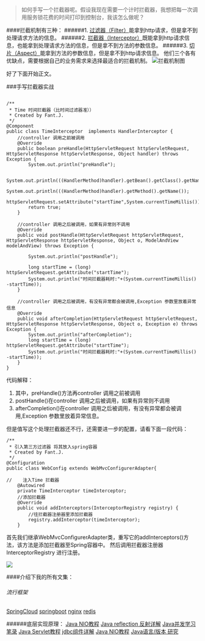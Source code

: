 >如何手写一个拦截器呢。假设我现在需要一个计时拦截器，我想把每一次调用服务锁花费的时间打印到控制台，我该怎么做呢？

####拦截机制有三种：
######1. [过滤器（Filter）](https://www.jianshu.com/p/3960fd97a294)能拿到http请求，但是拿不到处理请求方法的信息。
######2. [拦截器（Interceptor）](https://www.jianshu.com/p/43e937436386)既能拿到http请求信息，也能拿到处理请求方法的信息，但是拿不到方法的参数信息。
######3. [切片（Aspect）](https://www.jianshu.com/p/38930293748d)能拿到方法的参数信息，但是拿不到http请求信息。
他们三个各有优缺点，需要根据自己的业务需求来选择最适合的拦截机制。
![拦截机制图](https://upload-images.jianshu.io/upload_images/5786888-821480ad23e4ce5f.png?imageMogr2/auto-orient/strip%7CimageView2/2/w/1240)

好了下面开始正文。

###手写拦截器实战

```

/**
 * Time 时间拦截器（比时间过滤器准））
 * Created by Fant.J.
 */
@Component
public class TimeInterceptor  implements HandlerInterceptor {
    //controller 调用之前被调用
    @Override
    public boolean preHandle(HttpServletRequest httpServletRequest, HttpServletResponse httpServletResponse, Object handler) throws Exception {
        System.out.println("preHandle");

        System.out.println(((HandlerMethod)handler).getBean().getClass().getName());
        System.out.println(((HandlerMethod)handler).getMethod().getName());
        httpServletRequest.setAttribute("startTime",System.currentTimeMillis());
        return true;
    }

    //controller 调用之后被调用，如果有异常则不调用
    @Override
    public void postHandle(HttpServletRequest httpServletRequest, HttpServletResponse httpServletResponse, Object o, ModelAndView modelAndView) throws Exception {

        System.out.println("postHandle");

        long startTime = (long) httpServletRequest.getAttribute("startTime");
        System.out.println("时间拦截器耗时:"+(System.currentTimeMillis() -startTime));
    }

    //controller 调用之后被调用，有没有异常都会被调用,Exception 参数里放着异常信息
    @Override
    public void afterCompletion(HttpServletRequest httpServletRequest, HttpServletResponse httpServletResponse, Object o, Exception e) throws Exception {
        System.out.println("afterCompletion");
        long startTime = (long) httpServletRequest.getAttribute("startTime");
        System.out.println("时间拦截器耗时:"+(System.currentTimeMillis() -startTime));
    }
}

```
代码解释：
1. 其中，preHandle()方法再controller 调用之前被调用
2. postHandle()在controller 调用之后被调用，如果有异常则不调用
3. afterCompletion()在controller 调用之后被调用，有没有异常都会被调用,Exception 参数里放着异常信息。

但是值写这个处理拦截器还不行，还需要进一步的配置，请看下面一段代码：

```
/**
 * 引入第三方过滤器 将其放入spring容器
 * Created by Fant.J.
 */
@Configuration
public class WebConfig extends WebMvcConfigurerAdapter{

//    注入Time 拦截器
    @Autowired
    private TimeInterceptor timeInterceptor;
    //添加拦截器
    @Override
    public void addInterceptors(InterceptorRegistry registry) {
        //往拦截器注册器里添加拦截器
        registry.addInterceptor(timeInterceptor);
    }

```

首先我们继承WebMvcConfigurerAdapter类，重写它的addInterceptors()方法，该方法是添加拦截器至Spring容器中。
然后调用拦截器注册器InterceptorRegistry 进行注册。


![](https://upload-images.jianshu.io/upload_images/5786888-85c4d0dd1b805232.png?imageMogr2/auto-orient/strip%7CimageView2/2/w/1240)




####介绍下我的所有文集：
###### 流行框架
[SpringCloud](https://www.jianshu.com/nb/18726057)
[springboot](https://www.jianshu.com/nb/19053594)
[nginx](https://www.jianshu.com/nb/18436827)
[redis](https://www.jianshu.com/nb/21461220)

######底层实现原理：
[Java NIO教程](https://www.jianshu.com/nb/21635138)
[Java reflection 反射详解](https://www.jianshu.com/nb/21989596)
[Java并发学习笔录](https://www.jianshu.com/nb/22549959)
[Java Servlet教程](https://www.jianshu.com/nb/22065472)
[jdbc组件详解](https://www.jianshu.com/nb/22774157)
[Java NIO教程](https://www.jianshu.com/nb/21635138)
[Java语言/版本 研究](https://www.jianshu.com/nb/19137666)
